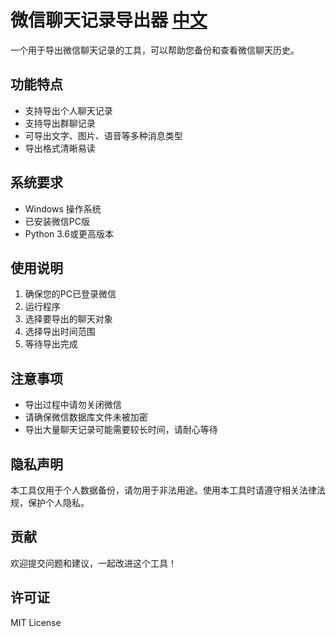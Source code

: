# 微信聊天记录导出器 [中文](https://github.com/Li-yu-ji/Wechat-chat-record-export-tool/blob/main/README.md)



一个用于导出微信聊天记录的工具，可以帮助您备份和查看微信聊天历史。

## 功能特点

- 支持导出个人聊天记录
- 支持导出群聊记录
- 可导出文字、图片、语音等多种消息类型
- 导出格式清晰易读

## 系统要求

- Windows 操作系统
- 已安装微信PC版
- Python 3.6或更高版本

## 使用说明

1. 确保您的PC已登录微信
2. 运行程序
3. 选择要导出的聊天对象
4. 选择导出时间范围
5. 等待导出完成

## 注意事项

- 导出过程中请勿关闭微信
- 请确保微信数据库文件未被加密
- 导出大量聊天记录可能需要较长时间，请耐心等待

## 隐私声明

本工具仅用于个人数据备份，请勿用于非法用途。使用本工具时请遵守相关法律法规，保护个人隐私。

## 贡献

欢迎提交问题和建议，一起改进这个工具！

## 许可证

MIT License

